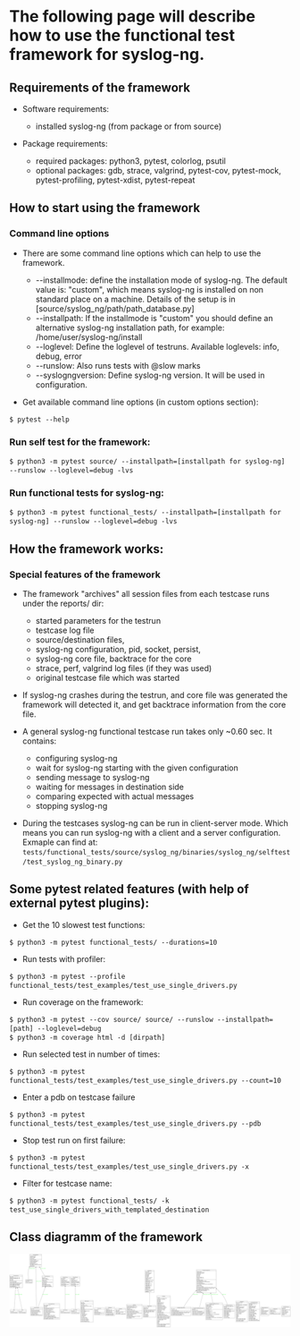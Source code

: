 # The following page will describe how to use the functional test framework for syslog-ng.

## Requirements of the framework
* Software requirements:
  * installed syslog-ng (from package or from source)

* Package requirements:
  * required packages: python3, pytest, colorlog, psutil
  * optional packages: gdb, strace, valgrind, pytest-cov, pytest-mock, pytest-profiling, pytest-xdist, pytest-repeat

## How to start using the framework
### Command line options
* There are some command line options which can help to use the framework.

  * --installmode: define the installation mode of syslog-ng. The default value is: "custom", which means syslog-ng is installed on non standard place on a machine. Details of the setup is in [source/syslog_ng/path/path_database.py]
  * --installpath: If the installmode is "custom" you should define an alternative syslog-ng installation path, for example: /home/user/syslog-ng/install
  * --loglevel: Define the loglevel of testruns. Available loglevels: info, debug, error
  * --runslow: Also runs tests with @slow marks
  * --syslogngversion: Define syslog-ng version. It will be used in configuration.

* Get available command line options (in custom options section):
```
$ pytest --help
```

### Run self test for the framework:
```
$ python3 -m pytest source/ --installpath=[installpath for syslog-ng] --runslow --loglevel=debug -lvs
```

### Run functional tests for syslog-ng:
```
$ python3 -m pytest functional_tests/ --installpath=[installpath for syslog-ng] --runslow --loglevel=debug -lvs
```


## How the framework works:

### Special features of the framework
* The framework "archives" all session files from each testcase runs under the reports/ dir:
    * started parameters for the testrun
    * testcase log file
    * source/destination files,
    * syslog-ng configuration, pid, socket, persist,
    * syslog-ng core file, backtrace for the core
    * strace, perf, valgrind log files (if they was used)
    * original testcase file which was started


* If syslog-ng crashes during the testrun, and core file was generated the framework will detected it, and get backtrace information from the core file.

* A general syslog-ng functional testcase run takes only ~0.60 sec. It contains:
    * configuring syslog-ng
    * wait for syslog-ng starting with the given configuration
    * sending message to syslog-ng
    * waiting for messages in destination side
    * comparing expected with actual messages
    * stopping syslog-ng


* During the testcases syslog-ng can be run in client-server mode. Which means you can run syslog-ng with a client and a server configuration.
Exmaple can find at: `tests/functional_tests/source/syslog_ng/binaries/syslog_ng/selftest/test_syslog_ng_binary.py`

## Some pytest related features (with help of external pytest plugins):

* Get the 10 slowest test functions:
```
$ python3 -m pytest functional_tests/ --durations=10
```

* Run tests with profiler:
```
$ python3 -m pytest --profile functional_tests/test_examples/test_use_single_drivers.py
```

* Run coverage on the framework:
```
$ python3 -m pytest --cov source/ source/ --runslow --installpath=[path] --loglevel=debug
$ python3 -m coverage html -d [dirpath]
```

* Run selected test in number of times:
```
$ python3 -m pytest functional_tests/test_examples/test_use_single_drivers.py --count=10
```

* Enter a pdb on testcase failure
```
$ python3 -m pytest functional_tests/test_examples/test_use_single_drivers.py --pdb
```

* Stop test run on first failure:
```
$ python3 -m pytest functional_tests/test_examples/test_use_single_drivers.py -x
```

* Filter for testcase name:
```
$ python3 -m pytest functional_tests/ -k test_use_single_drivers_with_templated_destination
```

## Class diagramm of the framework
![classdiagramm](classes.png)
